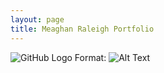 ```yaml
---
layout: page
title: Meaghan Raleigh Portfolio
---
```


![GitHub Logo](/images/logo.png)
Format: ![Alt Text](url)
